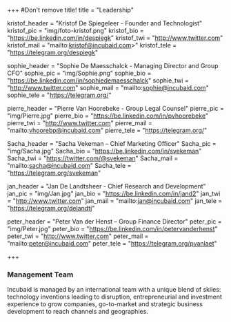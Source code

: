 +++
#Don't remove title!
title = "Leadership"

kristof_header = "Kristof De Spiegeleer - Founder and Technologist"
kristof_pic = "img/foto-kristof.png"
kristof_bio = "https://be.linkedin.com/in/despiegk"
kristof_twi = "http://www.twitter.com"
kristof_mail = "mailto:kristof@incubaid.com>"
kristof_tele = "https://telegram.org/despiegk"

sophie_header = "Sophie De Maesschalck - Managing Director and Group CFO"
sophie_pic = "img/Sophie.png"
sophie_bio = "https://be.linkedin.com/in/sophiedemaesschalck"
sophie_twi = "http://www.twitter.com"
sophie_mail = "mailto:sophie@incubaid.com"
sophie_tele = "https://telegram.org/"

pierre_header = "Pierre Van Hoorebeke - Group Legal Counsel"
pierre_pic = "img/Pierre.jpg"
pierre_bio = "https://be.linkedin.com/in/pvhoorebeke"
pierre_twi = "http://www.twitter.com"
pierre_mail = "mailto:vhoorebp@incubaid.com"
pierre_tele = "https://telegram.org/"

Sacha_header = "Sacha Vekeman – Chief Marketing Officer"
Sacha_pic = "img/Sacha.jpg"
Sacha_bio = "https://be.linkedin.com/in/svekeman"
Sacha_twi = "https://twitter.com/@svekeman"
Sacha_mail = "mailto:sacha@incubaid.com"
Sacha_tele = "https://telegram.org/svekeman"

jan_header = "Jan De Landtsheer - Chief Research and Development"
jan_pic = "img/Jan.jpg"
jan_bio = "https://be.linkedin.com/in/jand2"
jan_twi = "http://www.twitter.com"
jan_mail = "mailto:jan@incubaid.com"
jan_tele = "https://telegram.org/delandtj"

peter_header = "Peter Van der Henst – Group Finance Director"
peter_pic = "img/Peter.jpg"
peter_bio = "https://be.linkedin.com/in/petervanderhenst"
peter_twi = "http://www.twitter.com"
peter_mail = "mailto:peter@incubaid.com"
peter_tele = "https://telegram.org/pvanlaet"



+++

### Management Team

Incubaid is managed by an international team with a unique blend of skiles: technology inventions leading to disruption, entrepreneurial and investment experience to grow companies, go-to-market and strategic business development to reach channels and geographies.


